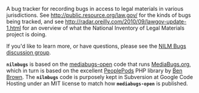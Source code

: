A bug tracker for recording bugs in access to legal materials in various jurisdictions.  See
http://public.resource.org/law.gov/ for the kinds of bugs being tracked, and see http://radar.oreilly.com/2010/09/lawgov-update-1.html for an overview of what the National Inventory of Legal Materials project is doing.

If you'd like to learn more, or have questions, please see the [NILM Bugs discussion group](http://groups.google.com/group/nilmbugs).

**`nilmbugs`** is based on the [mediabugs-open](http://code.google.com/p/mediabugs-open) code that runs [MediaBugs.org](http://mediabugs.org/), which in turn is based on the excellent [PeoplePods](http://peoplepods.net) PHP library by [Ben Brown](http://xoxco.com).  The **`nilmbugs`** code is purposely kept in Subversion at Google Code Hosting under an MIT license to match how **`mediabugs-open`** is published.